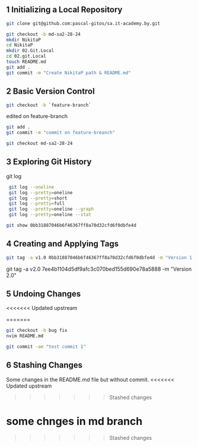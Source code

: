 ## 1 Initializing a Local Repository
```bash
git clone git@github.com:pascal-gitos/sa.it-academy.by.git

git checkout -b md-sa2-28-24
mkdir NikitaP
cd NikitaP
mkdir 02.Git.Local
cd 02.git.Local
touch README.md
git add .
git commit -m "Create NikitaP path & README.md"
```

## 2 Basic Version Control
```bash
git checkout -b `feature-branch`
```
edited on feature-branch
```bash
git add .
git commit -m "commit on feature-breanch"
```

```bash
git checkout md-sa2-28-24
```

## 3 Exploring Git History
git log
```bash
 git log --oneline
 git log --pretty=oneline
 git log --pretty=short
 git log --pretty=full
 git log --pretty=oneline --graph
 git log --pretty=oneline --stat
```
```bash
git show 0bb31887046b6f46367ff8a70d32cfd6f0dbfe4d
```
## 4 Creating and Applying Tags
```bash
git tag -a v1.0 0bb31887046b6f46367ff8a70d32cfd6f0dbfe4d -m "Version 1.0"
```
git tag -a v2.0 7ee4b1104d5df9afc3c070bed155d690e78a5888 -m "Version 2.0"


## 5 Undoing Changes

<<<<<<< Updated upstream
 
=======
```bash
git checkout -b bug fix
nvim README.md
```


```bash 
git commit -am "test commit 1"
```

## 6 Stashing Changes 

Some changes in the README.md file but without  commit.
<<<<<<< Updated upstream
>>>>>>> Stashed changes

some chnges in md branch
=======
>>>>>>> Stashed changes

